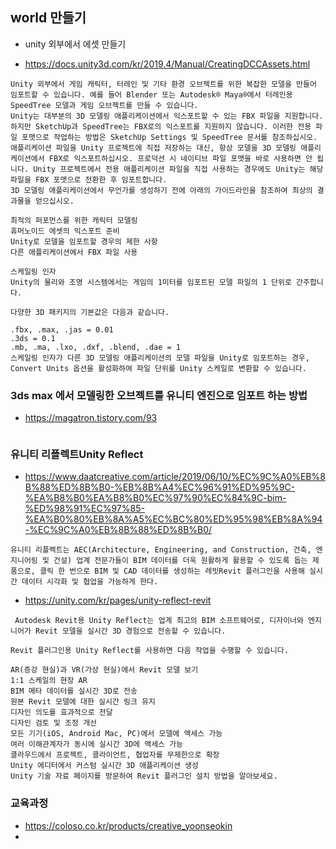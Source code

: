 
## world 만들기

* unity 외부에서 에셋 만들기
- https://docs.unity3d.com/kr/2019.4/Manual/CreatingDCCAssets.html

```
Unity 외부에서 게임 캐릭터, 터레인 및 기타 환경 오브젝트를 위한 복잡한 모델을 만들어 임포트할 수 있습니다. 예를 들어 Blender 또는 Autodesk® Maya®에서 터레인용 SpeedTree 모델과 게임 오브젝트를 만들 수 있습니다.
Unity는 대부분의 3D 모델링 애플리케이션에서 익스포트할 수 있는 FBX 파일을 지원합니다. 하지만 SketchUp과 SpeedTree는 FBX로의 익스포트를 지원하지 않습니다. 이러한 전용 파일 포맷으로 작업하는 방법은 SketchUp Settings 및 SpeedTree 문서를 참조하십시오.
애플리케이션 파일을 Unity 프로젝트에 직접 저장하는 대신, 항상 모델을 3D 모델링 애플리케이션에서 FBX로 익스포트하십시오. 프로덕션 시 네이티브 파일 포맷을 바로 사용하면 안 됩니다. Unity 프로젝트에서 전용 애플리케이션 파일을 직접 사용하는 경우에도 Unity는 해당 파일을 FBX 포맷으로 전환한 후 임포트합니다.
3D 모델링 애플리케이션에서 무언가를 생성하기 전에 아래의 가이드라인을 참조하여 최상의 결과물을 얻으십시오.

최적의 퍼포먼스를 위한 캐릭터 모델링
휴머노이드 에셋의 익스포트 준비
Unity로 모델을 임포트할 경우의 제한 사항
다른 애플리케이션에서 FBX 파일 사용

스케일링 인자
Unity의 물리와 조명 시스템에서는 게임의 1미터를 임포트된 모델 파일의 1 단위로 간주합니다.

다양한 3D 패키지의 기본값은 다음과 같습니다.

.fbx, .max, .jas = 0.01
.3ds = 0.1
.mb, .ma, .lxo, .dxf, .blend, .dae = 1
스케일링 인자가 다른 3D 모델링 애플리케이션의 모델 파일을 Unity로 임포트하는 경우, Convert Units 옵션을 활성화하여 파일 단위를 Unity 스케일로 변환할 수 있습니다.

```

### 3ds max 에서 모델링한 오브젝트를 유니티 엔진으로 임포트 하는 방법

- https://magatron.tistory.com/93

```

```


### 유니티 리플렉트Unity Reflect
- https://www.daatcreative.com/article/2019/06/10/%EC%9C%A0%EB%8B%88%ED%8B%B0-%EB%8B%A4%EC%96%91%ED%95%9C-%EA%B8%B0%EA%B8%B0%EC%97%90%EC%84%9C-bim-%ED%98%91%EC%97%85-%EA%B0%80%EB%8A%A5%EC%BC%80%ED%95%98%EB%8A%94-%EC%9C%A0%EB%8B%88%ED%8B%B0/

```
유니티 리플렉트는 AEC(Architecture, Engineering, and Construction, 건축, 엔지니어링 및 건설) 업계 전문가들이 BIM 데이터를 더욱 원활하게 활용할 수 있도록 돕는 제품으로, 클릭 한 번으로 BIM 및 CAD 데이터를 생성하는 레빗Revit 플러그인을 사용해 실시간 데이터 시각화 및 협업을 가능하게 한다.

```

- https://unity.com/kr/pages/unity-reflect-revit

```
 Autodesk Revit용 Unity Reflect는 업계 최고의 BIM 소프트웨어로, 디자이너와 엔지니어가 Revit 모델을 실시간 3D 경험으로 전송할 수 있습니다. 

Revit 플러그인용 Unity Reflect를 사용하면 다음 작업을 수행할 수 있습니다.

AR(증강 현실)과 VR(가상 현실)에서 Revit 모델 보기
1:1 스케일의 현장 AR
BIM 메타 데이터를 실시간 3D로 전송 
원본 Revit 모델에 대한 실시간 링크 유지
디자인 의도를 효과적으로 전달
디자인 검토 및 조정 개선
모든 기기(iOS, Android Mac, PC)에서 모델에 액세스 가능
여러 이해관계자가 동시에 실시간 3D에 액세스 가능
클라우드에서 프로젝트, 클라이언트, 협업자를 무제한으로 확장
Unity 에디터에서 커스텀 실시간 3D 애플리케이션 생성
Unity 기술 자료 페이지를 방문하여 Revit 플러그인 설치 방법을 알아보세요.
```

### 교육과정

- https://coloso.co.kr/products/creative_yoonseokin
- 


